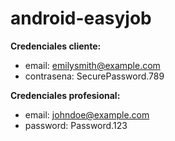 # android-easyjob

**Credenciales cliente:** 
* email: emilysmith@example.com
* contrasena: SecurePassword.789

**Credenciales profesional:** 
* email: johndoe@example.com
* password: Password.123
